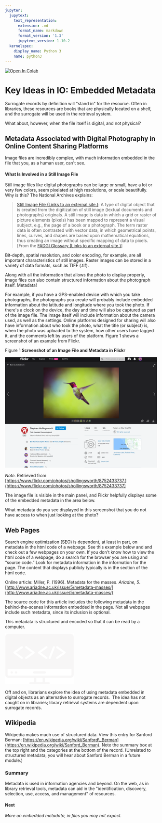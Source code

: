 ```yaml
---
jupyter:
  jupytext:
    text_representation:
      extension: .md
      format_name: markdown
      format_version: '1.3'
      jupytext_version: 1.10.2
  kernelspec:
    display_name: Python 3
    name: python3
---
```


<!-- #region id="view-in-github" colab_type="text" -->
<a href="https://colab.research.google.com/github/e3la/Organizing-Information-in-Information-Agencies/blob/master/mod7_q.ipynb" target="_parent"><img src="https://colab.research.google.com/assets/colab-badge.svg" alt="Open In Colab"/></a>
<!-- #endregion -->

<!-- #region id="Ed0gLOn9w0Wt" -->
Key Ideas in IO: Embedded Metadata
==================================

Surrogate records by definition will "stand in" for the resource. Often in libraries, these resources are books that are physically located on a shelf, and the surrogate will be used in the retrieval system.

What about, however, when the file itself is digital, and not physical?

**Metadata Associated with Digital Photography in Online Content Sharing Platforms**
------------------------------------------------------------------------------------

Image files are incredibly complex, with much information embedded in the file that you, as a human user, can't see.

#### What Is Involved in a Still Image File

Still image files like digital photographs can be large or small, have a lot or very few colors, seem pixelated at high resolutions, or scale beautifully. Why is this? The National Archives explains:

> [Still Image File (Links to an external site.)](https://www.archives.gov/preservation/products/definitions/raster-type.html): A type of digital object that is created from the digitization of still image (textual documents and photographs) originals. A still image is data in which a grid or raster of picture elements (pixels) has been mapped to represent a visual subject, e.g., the page of a book or a photograph. The term raster data is often contrasted with vector data, in which geometrical points, lines, curves, and shapes are based upon mathematical equations, thus creating an image without specific mapping of data to pixels. \[From the [FADGI Glossary (Links to an external site.)](http://www.digitizationguidelines.gov/glossary.php)\]

Bit-depth, spatial resolution, and color encoding, for example, are all important characteristics of still images. Raster images can be stored in a variety of data formats, such as TIFF (.tif).

Along with all the information that allows the photo to display properly, image files can also contain structured information about the photograph itself. Metadata!

For example, if you have a GPS-enabled device with which you take photographs, the photographs you create will probably include embedded information about the latitude and longitude where you took the photo. If there's a clock on the device, the day and time will also be captured as part of the image file. The image itself will include information about the camera used, as well as the settings. Online platforms designed for sharing will also have information about who took the photo, what the title (or subject) is, when the photo was uploaded to the system, how other users have tagged it, and the comments left by users of the platform. Figure 1 shows a screenshot of an example from Flickr. 

Figure 1 **Screenshot** **of an Image File and Metadata in Flickr**

[![Flickr hummingbird photo with metadata](cropped-flickr.png)](https://flickr.com/photos/shollingsworth/8752433737)

_Note._ Retrieved from [https://www.flickr.com/photos/shollingsworth/8752433737.](https://www.flickr.com/photos/shollingsworth/8752433737)

The image file is visible in the main panel, and Flickr helpfully displays some of the embedded metadata in the area below.

What metadata do you see displayed in this screenshot that you do not have access to when just looking at the photo?

**Web Pages**
-------------

Search engine optimization (SEO) is dependent, at least in part, on metadata in the html code of a webpage. See this example below and and check out a few webpages on your own. If you don't know how to view the html code of a webpage, do a search for the browser you are using and “source code.” Look for metadata information in the <head> information for the page. The content that displays publicly typically is in the <body> section of the html code.

Online article: Miller, P. (1996). Metadata for the masses. _Ariadne, 5_. [http://www.ariadne.ac.uk/issue/5/metadata-masses/](http://www.ariadne.ac.uk/issue/5/metadata-masses/)

The source code for this article includes the following metadata in the behind-the-scenes information embedded in the page. Not all webpages include such metadata, since its inclusion is optional.

<meta http-equiv="X-UA-Compatible" content="IE=edge">  
<meta name="**citation\_journal\_title**" content="Ariadne" />  
<meta name="**citation\_issn**" content="1361-3200">  
<meta name="**citation\_title**" content="Metadata for the Masses" />  
<meta name="**citation\_publication\_date**" content="1996" /> <meta name="citation\_issue" content="5" />  
<meta name="**citation\_author**" content="paul miller" />  
<link rel="alternate" type="application/x-bibtex" href="http://www.ariadne.ac.uk/issue/5/metadata-masses/citation.bibtex" title="Ariadne" />

This metadata is structured and encoded so that it can be read by a computer.

![](metadata.png)

Off and on, librarians explore the idea of using metadata embedded in digital objects as an alternative to surrogate records.  The idea has not caught on in libraries; library retrieval systems are dependent upon surrogate records.

**Wikipedia**
-------------

Wikipedia makes much use of structured data. View this entry for Sanford Berman: [https://en.wikipedia.org/wiki/Sanford\_Berman](https://en.wikipedia.org/wiki/Sanford_Berman). Note the summary box at the top right and the categories at the bottom of the record. (Unrelated to structured metadata, you will hear about Sanford Berman in a future module.)

### **Summary**

Metadata is used in information agencies and beyond. On the web, as in library retrieval tools, metadata can aid in the "identification, discovery, selection, use, access, and management" of resources.

#### **Next**

_More on embedded metadata, in files you may not expect._
<!-- #endregion -->
